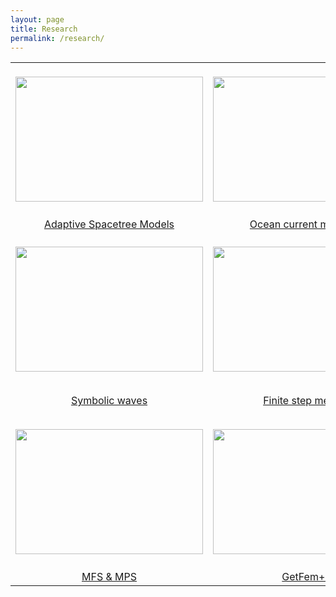 ```yaml
---
layout: page
title: Research
permalink: /research/
---
```

|    |         |    |
|:------:|:----------:|:------------:|
| <br><img src="https://raw.githubusercontent.com/FiniteTsai/FiniteTsai.github.io/master/images/MHL-logo.png"  height="200" width="300"> | <br><img src="https://raw.githubusercontent.com/FiniteTsai/FiniteTsai.github.io/master/images/research/Ocean%20current%20modeling/sbpom_3D_0046_hours.jpg" height="200" width="300"> | <br><img src="https://raw.githubusercontent.com/FiniteTsai/FiniteTsai.github.io/master/images/research/Oil%20Spill%20Modeling/oil.png" height="200" width="300"> |
| <br>[Adaptive Spacetree Models](/research/ASM/) | <br>[Ocean current modeling](/research/OCM/) | <br>[Oil spill modeling](/research/OSP/)|
| <br><img src="https://raw.githubusercontent.com/FiniteTsai/FiniteTsai.github.io/master/images/research/Symbolic%20Waves/Fig%2013b.png"  height="200" width="300"> | <br><img src="https://raw.githubusercontent.com/FiniteTsai/FiniteTsai.github.io/master/images/research/Finite%20Step%20Method/step2.png" height="200" width="300"> | <br><img src="https://raw.githubusercontent.com/FiniteTsai/FiniteTsai.github.io/master/images/research/Local%20Radial%20Basis%20Function%20Collocation%20Method/LRBFCM.png" height="200" width="300"> |
| <br>[Symbolic waves](/research/SW/) | <br>[Finite step method](/research/FSM/) | <br>[Local Radial Basis<br>Function Collocation Method](/research/LRBFCM/)|
| <br><img src="https://raw.githubusercontent.com/FiniteTsai/FiniteTsai.github.io/master/images/research/MFS%20%26%20MPS/5555.png"  height="200" width="300"> | <br><img src="https://raw.githubusercontent.com/FiniteTsai/FiniteTsai.github.io/master/images/research/GetFem%2B%2B/FEMMSE1.png" height="200" width="300"> | <br><img src="https://raw.githubusercontent.com/FiniteTsai/FiniteTsai.github.io/master/images/research/Analytical%20solutions%20of%20waves/AS1.png"  height="200" width="300"> |
| <br>[MFS & MPS ](/research/MFS/)| <br>[GetFem++](/research/GetFem/) | <br>[Analytical solutions of waves](/research/ASOW/) |
